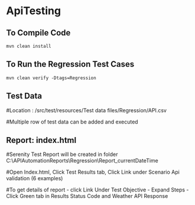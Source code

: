 # ApiTesting

## To Compile Code
`mvn clean install`

## To Run the Regression Test Cases
`mvn clean verify -Dtags=Regression`


## Test Data
#Location : /src/test/resources/Test data files/Regression/API.csv 

#Multiple row of test data can be added and executed


## Report: index.html
#Serenity Test Report will be created in folder C:\APIAutomationReports\Regression\Report_currentDateTime
  
#Open Index.html, Click Test Results tab, Click Link under Scenario Api validation (6 examples)

#To get details of report - click Link Under Test Objective - Expand Steps - Click Green tab in Results Status Code and Weather API Response
